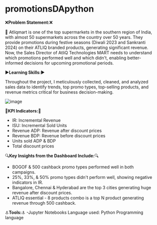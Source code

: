 # promotionsDApython
❌**Problem Statement:**❌

💒 Atliqmart is one of the top supermarkets in the southern region of India, with almost 50 supermarkets across the country over 50 years. They provide promotions during festive seasons (Diwali 2023 and Sankranti 2024) on their ATLIQ branded products, generating significant revenue. Now, the Sales Director of AtliQ Technologies MART needs to understand which promotions performed well and which didn't, enabling better-informed decisions for upcoming promotional periods.

▶️**Learning Skills:**▶️

Throughout the project, I meticulously collected, cleaned, and analyzed sales data to identify trends, top promo types, top-selling products, and revenue metrics critical for business decision-making.

![image](https://github.com/Kavisha666/promotionsDApython/assets/158316623/31857a05-46af-4916-9377-ac25c8568bbf)


🔑**KPI Indicators:**🔑

- IR: Incremental Revenue
- ISU: Incremental Sold Units
- Revenue ADP: Revenue after discount prices
- Revenue BDP: Revenue before discount prices
- Units sold ADP & BDP
- Total discount prices

🔍**Key Insights from the Dashboard Include:**🔍

- BOGOF & 500 cashback promo types performed well in both campaigns.
- 25%, 33%, & 50% promo types didn't perform well, showing negative indicators in IR.
- Bangalore, Chennai & Hyderabad are the top 3 cities generating huge revenue after discount prices.
- ATLIQ essential - 8 products combo is a top N product generating revenue through 500 cashback.

⚓**Tools:**⚓
-Jupyter Notebooks
Language used:
Python Programming language
